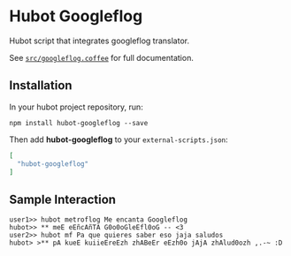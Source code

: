 # Hubot Googleflog

Hubot script that integrates googleflog translator.

See [`src/googleflog.coffee`](src/googleflog.coffee) for full documentation.

## Installation

In your hubot project repository, run:

`npm install hubot-googleflog --save`

Then add **hubot-googleflog** to your `external-scripts.json`:

```json
[
  "hubot-googleflog"
]
```

## Sample Interaction

```
user1>> hubot metroflog Me encanta Googleflog
hubot>> ** meE eEñcAñTA G0o0oGleEfl0oG -- <3
user2>> hubot mf Pa que quieres saber eso jaja saludos
hubot> >** pA kueE kuiieEreEzh zhABeEr eEzh0o jAjA zhAlud0ozh ,.-~ :D
```
